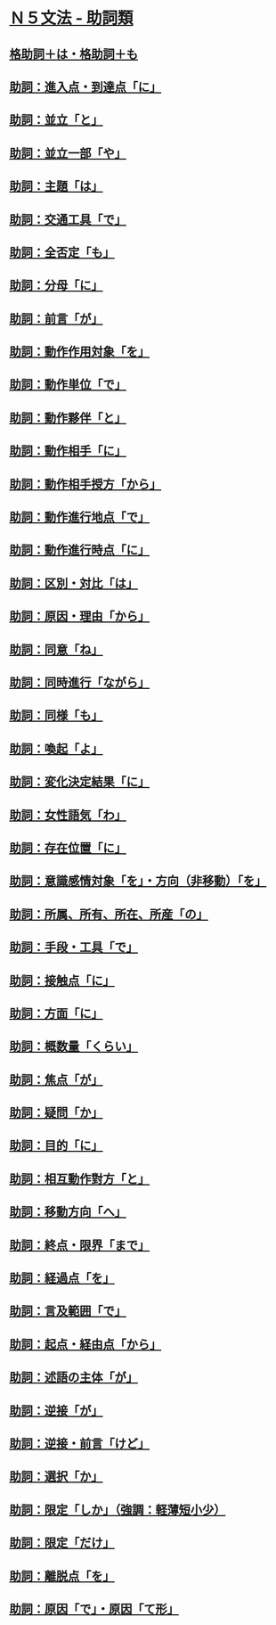 # [Ｎ５文法 - 助詞類](N5_grammar_sentence.md)

## [格助詞＋は・格助詞＋も](https://youtu.be/No6oF-Pkd-o)
## [助詞：進入点・到達点「に」](https://youtu.be/9YpeZr6Tby4)
## [助詞：並立「と」](https://youtu.be/Vcdwe_5WCU4)
## [助詞：並立一部「や」](https://youtu.be/Ys3Uq2JDjdw)
## [助詞：主題「は」](https://youtu.be/uJ_BqCFrnXM)
## [助詞：交通工具「で」](https://youtu.be/Av0xw2N3x0Q)
## [助詞：全否定「も」](https://youtu.be/3ClpSZM-8L4)
## [助詞：分母「に」](https://youtu.be/dn19hAnoXw8)
## [助詞：前言「が」](https://youtu.be/CDAG2ybQdQQ)
## [助詞：動作作用対象「を」](https://youtu.be/WdXNSul1CyY)
## [助詞：動作単位「で」](https://youtu.be/iIt_tieV_10)
## [助詞：動作夥伴「と」](https://youtu.be/ItL1z0UFV9o)
## [助詞：動作相手「に」](https://youtu.be/DBvJIYAexwM)
## [助詞：動作相手授方「から」](https://youtu.be/ZBMfv9Gc3uU)
## [助詞：動作進行地点「で」](https://youtu.be/GYxgc7uKfdE)
## [助詞：動作進行時点「に」](https://youtu.be/f3LYA54uyVQ)
## [助詞：区別・対比「は」](https://youtu.be/bjfgS1MJi-A)
## [助詞：原因・理由「から」](https://youtu.be/VldNpcpljMU)
## [助詞：同意「ね」](https://youtu.be/e6sIQMLfj0w)
## [助詞：同時進行「ながら」](https://youtu.be/AigFy-kufZI)
## [助詞：同様「も」](https://youtu.be/NRrg4YWl_AQ)
## [助詞：喚起「よ」](https://youtu.be/Bz9ARh7ataw)
## [助詞：変化決定結果「に」](https://youtu.be/j63rRWLkVYk)
## [助詞：女性語気「わ」](https://youtu.be/ufIihSxC2Kc)
## [助詞：存在位置「に」](https://youtu.be/XWowIHdB3ZQ)
## [助詞：意識感情対象「を」・方向（非移動）「を」](https://youtu.be/DIJZVXAFn_w)
## [助詞：所属、所有、所在、所産「の」](https://youtu.be/YhRbMNOfeek)
## [助詞：手段・工具「で」](https://youtu.be/QmVm0TJgYpk)
## [助詞：接触点「に」](https://youtu.be/rmCrcK7mqHU)
## [助詞：方面「に」](https://youtu.be/pRXAifoJlsg)
## [助詞：概数量「くらい」](https://youtu.be/8YDjOEFO7-Q)
## [助詞：焦点「が」](https://youtu.be/FUn1gokaYoo)
## [助詞：疑問「か」](https://youtu.be/_T3dW_uSJwI)
## [助詞：目的「に」](https://youtu.be/UWNPlkI1KTU)
## [助詞：相互動作對方「と」](https://youtu.be/ERrXSu70wtw)
## [助詞：移動方向「へ」](https://youtu.be/7mccMpVl10E)
## [助詞：終点・限界「まで」](https://youtu.be/qePEc2F-9Kw)
## [助詞：経過点「を」](https://youtu.be/77mWHFbY6TU)
## [助詞：言及範囲「で」](https://youtu.be/oM414c0ltUQ)
## [助詞：起点・経由点「から」](https://youtu.be/HlYSIpdDtmk)
## [助詞：述語の主体「が」](https://youtu.be/GjoasAi-dbA)
## [助詞：逆接「が」](https://youtu.be/O1lrGDGSdpU)
## [助詞：逆接・前言「けど」](https://youtu.be/w9zEbQlW8Oo)
## [助詞：選択「か」](https://youtu.be/gYbsd4jAMAg)
## [助詞：限定「しか」（強調：軽薄短小少）](https://youtu.be/iphWzxJwPxE)
## [助詞：限定「だけ」](https://youtu.be/3-3ei75IbbA)
## [助詞：離脱点「を」](https://youtu.be/IsA4G9aBPUw)
## [助詞：原因「で」・原因「て形」](https://youtu.be/LmG8v1mL5dI)
